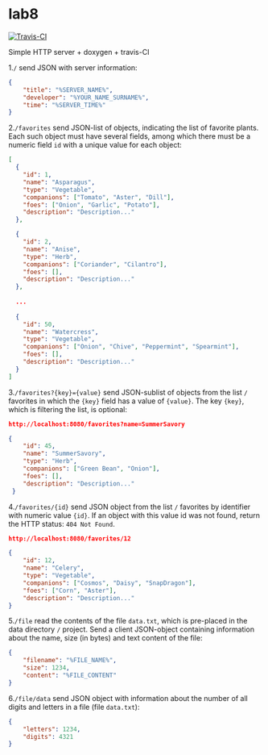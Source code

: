 # lab8

[![Travis-CI][travis-badge]][travis-builds]

[travis-badge]: https://travis-ci.org/F1NYA/lab8.svg?branch=master
[travis-builds]: https://travis-ci.org/F1NYA/lab8

Simple HTTP server + doxygen + travis-CI


1.<code>/</code> send JSON with server information: 
```json
{
    "title": "%SERVER_NAME%", 
    "developer": "%YOUR_NAME_SURNAME%", 
    "time": "%SERVER_TIME%"
}
```
2.<code>/favorites</code> send JSON-list of objects, indicating the list of favorite plants. Each such object must have several fields, among which there must be a numeric field <code>id</code> with a unique value for each object:
```json
[
  {
    "id": 1,
    "name": "Asparagus",
    "type": "Vegetable",
    "companions": ["Tomato", "Aster", "Dill"],
    "foes": ["Onion", "Garlic", "Potato"],
    "description": "Description..."
  },

  {
    "id": 2,
    "name": "Anise",
    "type": "Herb",
    "companions": ["Coriander", "Cilantro"],
    "foes": [],
    "description": "Description..."
  },
  
  ...
  
  {
    "id": 50,
    "name": "Watercress",
    "type": "Vegetable",
    "companions": ["Onion", "Chive", "Peppermint", "Spearmint"],
    "foes": [],
    "description": "Description..."
  }
]
```
3.<code>/favorites?{key}={value}</code> send JSON-sublist of objects from the list <code>/</code> favorites in which the <code>{key}</code> field has a value of <code>{value}</code>. The key <code>{key}</code>, which is filtering the list, is optional:
```json
http://localhost:8080/favorites?name=SummerSavory

{
    "id": 45,
    "name": "SummerSavory",
    "type": "Herb",
    "companions": ["Green Bean", "Onion"],
    "foes": [],
    "description": "Description..."
 }
 ```
4.<code>/favorites/{id}</code> send JSON object from the list <code>/</code> favorites by identifier with numeric value <code>{id}</code>. If an object with this value id was not found, return the HTTP status: <code>404 Not Found</code>.
```json
http://localhost:8080/favorites/12

{
    "id": 12,
    "name": "Celery",
    "type": "Vegetable",
    "companions": ["Cosmos", "Daisy", "SnapDragon"],
    "foes": ["Corn", "Aster"],
    "description": "Description..."
}
```
5.<code>/file</code> read the contents of the file <code>data.txt</code>, which is pre-placed in the data directory <code>/</code> project. Send a client JSON-object containing information about the name, size (in bytes) and text content of the file:
```json
{
    "filename": "%FILE_NAME%",
    "size": 1234,
    "content": "%FILE_CONTENT"
}
```
6.<code>/file/data</code> send JSON object with information about the number of all digits and letters in a file (file <code>data.txt</code>):
```json
{
    "letters": 1234,
    "digits": 4321
}
```
